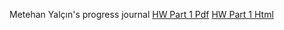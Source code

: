Metehan Yalçın's progress journal
 [HW Part 1 Pdf](423%20project%20part%201.pdf)
 [HW Part 1 Html](423%20project%20part%201.html)
